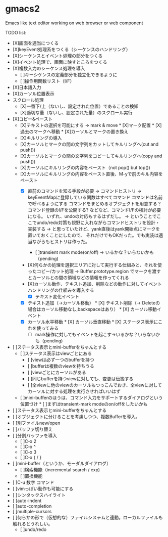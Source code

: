 gmacs2
======

Emacs like text editor working on web browser or web component

TODO list:

   * [X]画面を適当につくる
   * [X]keyEvent処理系をつくる（シーケンスのハンドリング）
   * [X]シーケンスとイベント処理の部分をつくる
   * [X]イベント処理で、画面に映すところをつくる
   * [X]複数入力のシーケンス処理を導入
      * [ ]キーシケンスの定義部分を独立化できるように
      * [ ]操作用関数リスト（I/F）
   * [X]日本語入力
   * [X]カーソル位置表示
   * スクロール処理
      * [X]一番下/上（ないし、設定された位置）であることの検知
      * [X]適切な量（ないし、設定された量）のスクロール実行
   * [X]コピー&ペースト
	    * [X]テキストの選択を可能にする -> mark & move
				* [X]マーク配置
				* [X]過去のマークへ移動
				* [X]カーソルとマークの置き換え 
        * [X]キルリングの導入
        * [X]カーソルとマークの間の文字列をカットしてキルリングへ(cut and push())
        * [X]カーソルとマークの間の文字列をコピーしてキルリングへ(copy and push())
        * [X]カーソルにキルリングの内容をペースト（not pop() but top())
        * [X]カーソルにキルリングの内容をペースト直後、M-yで前のキル内容をペースト
           * [X] 直前のコマンドを知る手段が必要 -> コマンドヒストリ 
					 -> keyEventMapに登録している関数はすべてコマンド
							コマンドは名前で呼べるようにする
							コマンドをまとめるオブジェクトを用意する？
							コマンド登録のI/Fを公開する?
							などなど、コマンドI/Fの検討が必要になる。
							いずれ、undoの対応もするはずだし。
							-> ということでここでundo/redo対策も視野に入れながらコマンドヒストリを設計・実装する
           -> と思っていたけど、yank直後はyank開始点にマークを置いておくことにしたので、
              それだけでもOKだった。でも実装は適当ながらもヒストリは作った。

				* [ ]transient mark mode(on/off) -> いるかな？いらないかも（pending)
			* [X]何らかの処理を選択エリアに対して実行する仕組みと、それを使ったコピー/カット処理
            -> Buffer.prototype.region でマークを渡すとカーソルとの間の領域などの情報を作ってくれる
			* [X]カーソル動作、テキスト追加、削除などの動作に対してイベントハンドリングの仕組みを導入する
			   * [X] テキスト変化イベント
            * [X] テキスト追加（->カーソル移動）
						* [X] テキスト削除（-> Deleteの場合はカーソル移動なし,backspaceはあり）
         * [X] カーソル移動イベント
            * [X] カーソル水平移動
						* [X] カーソル垂直移動
         * [X] ステータス表示にこれを使ってみる
				 * [ ] mark操作に対してもイベントを起こす->いるかな？いらないかも（pending)
   * [ ]ステータス表示とmini-bufferをちゃんとする
      * [ ]ステータス表示はviewごとにある
         * [ ]viewは必ず一つのbufferを持つ
         * [ ]bufferは複数のviewを持ちうる
         * [ ]viewごとにカーソルがある
         * [ ]同じbufferを持つviewに対しても、変更は伝搬する
         * [ ]全viewに他のviewのカーソルもつっこんでおき、全viewに対してカーソルに対する処理を実行させればいいはず
      * [ ]mini-bufferのほうは、コマンド入力をサポートするダイアログという位置づけ
			   * [ ]まずはtransient-mark modeのon/offをしたいかも
   * [ ]ステータス表示とmini-bufferをちゃんとする
   * [ ]オブジェクトに分けることを考慮しつつ、複数Bufferを導入。
   * [ ]別ファイルnew/open
   * [ ]バッファ切り替え
   * [ ]分割バッファを導入
      * [ ]C-x 2
      * [ ]C-x ^
      * [ ]C-x 3
      * [ ]C-x { / }
   * [ ]mini-buffer（というか、モーダルダイアログ）
      * [ ]検索機能（incremental search / exp)
      * [ ]置換機能 
   * [ ]C-u 数字 コマンド
   * [ ]vimっぽい動作も可能にする
   * [ ]シンタックスハイライト
   * [ ]auto-indent
   * [ ]auto-completion
   * [ ]multiple-cursors
   * [ ]何らかの形で（仮想的な）ファイルシステムと連動。ローカルファイルも触れるとうれしい。
	 * [ ]undo/redo

